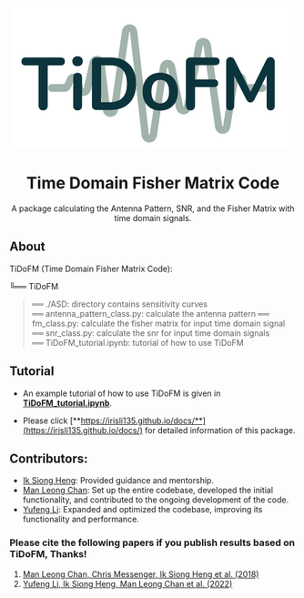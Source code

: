 <p align="center">
    <img alt="TiDoFM" src="./TiDoFM_logo.png" style="width: 500px; height: 250px;">
</p>
<h1 align="center">Time Domain Fisher Matrix Code</h1>

<p align="center">
  A package calculating the Antenna Pattern, SNR, and the Fisher Matrix with time domain signals. 
</p>

## About


TiDoFM (Time Domain Fisher Matrix Code):

╚══ TiDoFM  
  >══ ./ASD: directory contains sensitivity curves  
  >══ antenna_pattern_class.py: calculate the antenna pattern
  >══ fm_class.py: calculate the fisher matrix for input time domain signal  
  >══ snr_class.py: calculate the snr for input time domain signals  
  >══ TiDoFM_tutorial.ipynb: tutorial of how to use TiDoFM


## Tutorial

- An example tutorial of how to use TiDoFM is given in [**TiDoFM_tutorial.ipynb**](https://github.com/IrisLi135/TiDoFM/blob/main/TiDoFM_tutorial.ipynb).

- Please click [**https://irisli135.github.io/docs/**](https://irisli135.github.io/docs/) for detailed information of this package.

## Contributors:
- [Ik Siong Heng](mailto:ik.heng@glasgow.ac.uk): Provided guidance and mentorship.
- [Man Leong Chan](mailto:mervync@phas.ubc.ca): Set up the entire codebase, developed the initial functionality, and contributed to the ongoing development of the code.
- [Yufeng Li](mailto:yufengli@bnu.edu.cn): Expanded and optimized the codebase, improving its functionality and performance.

### Please cite the following papers if you publish results based on TiDoFM, Thanks!
1. [Man Leong Chan, Chris Messenger, Ik Siong Heng et al. (2018)](https://journals.aps.org/prd/abstract/10.1103/PhysRevD.97.123014)
2. [Yufeng Li, Ik Siong Heng, Man Leong Chan et al. (2022)](https://journals.aps.org/prd/abstract/10.1103/PhysRevD.105.043010)